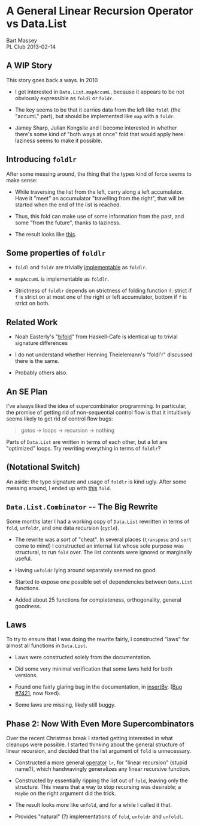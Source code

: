 # A General Linear Recursion Operator vs Data.List
Bart Massey  
PL Club 2013-02-14

## A WIP Story

This story goes back a ways. In 2010

* I get interested in `Data.List.mapAccumL`, because it appears to
  be not obviously expressible as `foldl` or `foldr`.

* The key seems to be that it carries data from the left like
  `foldl` (the "accumL" part), but should be implemented
  like `map` with a `foldr`.

* Jamey Sharp, Julian Kongslie and I become interested in
  whether there's some kind of "both ways at once" fold that would
  apply here: laziness seems to make it possible.

## Introducing `foldlr`

After some messing around, the thing that the types kind of
force seems to make sense:

* While traversing the list from the left, carry along
  a left accumulator. Have it "meet" an accumulator "travelling
  from the right", that will be started when the end of the
  list is reached.

* Thus, this fold can make use of some information from
  the past, and some "from the future", thanks to laziness.

* The result looks like [this](foldlr.hs.html).

## Some properties of `foldlr`

* `foldl` and `foldr` are trivially
  [implementable](foldlr.hs.html) as `foldlr`.

* `mapAccumL` is implementable as `foldlr`.

* Strictness of `foldlr` depends on strictness of folding
  function `f`: strict if `f` is strict on at most one of
  the right or left accumulator, bottom if `f` is strict on
  both.

## Related Work

* Noah Easterly's
  "[bifold](http://haskell.1045720.n5.nabble.com/Bifold-a-simultaneous-foldr-and-foldl-td3285581.html)"
  from Haskell-Cafe is identical up to trivial signature
  differences

* I do not understand whether Henning Theielemann's
  "foldl'r" discussed there is the same.

* Probably others also.

## An SE Plan

I've always liked the idea of supercombinator
programming. In particular, the promise of getting rid of
non-sequential control flow is that it intuitively seems
likely to get rid of control flow bugs:

> gotos &#8594; loops &#8594; recursion &#8594; nothing

Parts of `Data.List` are written in terms of each other, but
a lot are "optimized" loops. Try rewriting everything in
terms of `foldlr`?

## (Notational Switch)

An aside: the type signature and usage of `foldlr` is kind
ugly. After some messing around, I ended up with
[this](foldlr.hs.html) `fold`.

## `Data.List.Combinator` -- The Big Rewrite

Some months later I had a working copy of `Data.List`
rewritten in terms of `fold`, `unfoldr`, and one data
recursion (`cycle`).

* The rewrite was a sort of "cheat". In several places
 (`transpose` and `sort` come to mind) I constructed an
 internal list whose sole purpose was structural, to run
 `fold` over. The list contents were ignored or marginally
 useful.

* Having `unfoldr` lying around separately seemed no good.

* Started to expose one possible set of dependencies between
  `Data.List` functions.

* Added about 25 functions for completeness, orthogonality,
  general goodness.

## Laws

To try to ensure that I was doing the rewrite fairly, I
constructed "laws" for almost all functions in `Data.List`.

* Laws were constructed solely from the documentation.

* Did some very minimal verification that some laws held for
  both versions.

* Found one fairly glaring bug in the documentation, in
  [insertBy](Data-List-Combinator.hs.html).
  ([Bug #7421](http://hackage.haskell.org/trac/ghc/ticket/7421),
  now fixed).

* Some laws are missing, likely still buggy.

## Phase 2: Now With Even More Supercombinators

Over the recent Christmas break I started getting interested
in what cleanups were possible. I started thinking about the
general structure of linear recursion, and decided that the
list argument of `fold` is unnecessary.

* Constructed a more general
  [operator](Data-List-Combinator.hs.html) `lr`, for
  "linear recursion" (stupid name?), which handwavingly
  generalizes any linear recursive function.

* Constructed by essentially ripping the list out of `fold`,
  leaving only the structure. This means that a way to stop
  recursing was desirable; a `Maybe` on the right argument
  did the trick.

* The result looks more like `unfold`, and for a while I
  called it that.

* Provides "natural" (?) implementations of `fold`,
  `unfoldr` and `unfoldl`.
